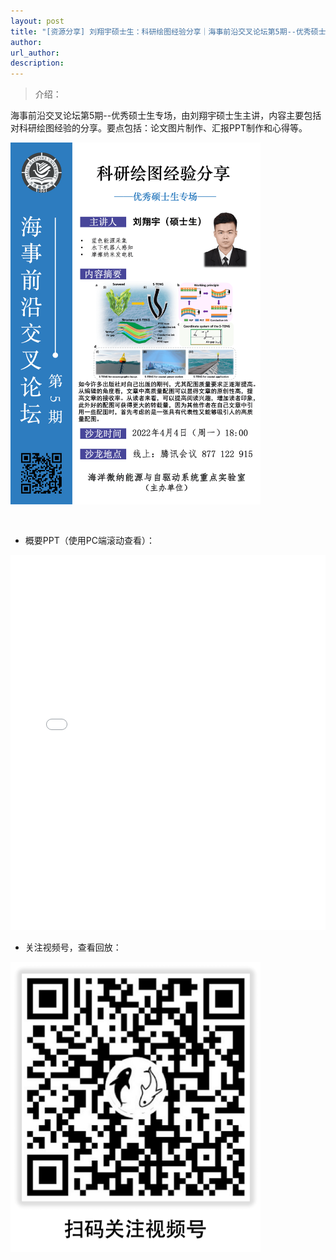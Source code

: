 ```yaml
---
layout: post
title: "[资源分享] 刘翔宇硕士生：科研绘图经验分享｜海事前沿交叉论坛第5期--优秀硕士生专场"
author: 
url_author: 
description: 
---
```


> 介绍：

海事前沿交叉论坛第5期--优秀硕士生专场，由刘翔宇硕士生主讲，内容主要包括对科研绘图经验的分享。要点包括：论文图片制作、汇报PPT制作和心得等。

<img src="/lab_images/blogs/sl_5.png" style="margin: 0 auto;width: 400px;margin-bottom: 30px;">


- 概要PPT（使用PC端滚动查看）：

<iframe width="100%" height="600" style="border:1;" allowfullscreen="" loading="lazy" src="/lab_docs/pdfs/sl_5.pdf" frameborder="no" framespacing="0" allowfullscreen="true"> </iframe>

- 关注视频号，查看回放：

<img src="/videos/archive/code.png" style="margin: 0 auto;width: 400px;margin-bottom: 30px;">
